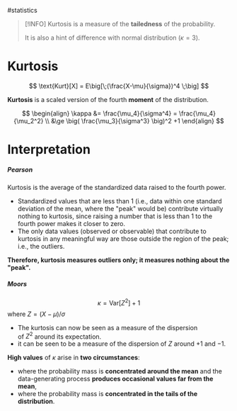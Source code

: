 #statistics

>[!INFO]
> Kurtosis is a measure of the **tailedness** of the probability.
> 
> It is also a hint of difference with normal distribution ($\kappa=3$).


# Kurtosis


$$
\text{Kurt}[X] = E\big[\;(\frac{X-\mu}{\sigma})^4 \;\big]
$$

**Kurtosis** is a scaled version of the fourth **moment** of the distribution.

$$
\begin{align}
\kappa &= \frac{\mu_4}{\sigma^4} = \frac{\mu_4}{\mu_2^2} \\
 &\ge \big( \frac{\mu_3}{\sigma^3} \big)^2 +1
\end{align}
$$


# Interpretation


##### Pearson


Kurtosis is the average of the standardized data raised to the fourth power. 

- Standardized values that are less than 1 (i.e., data within one standard deviation of the mean, where the "peak" would be) contribute virtually nothing to kurtosis, since raising a number that is less than 1 to the fourth power makes it closer to zero. 
- The only data values (observed or observable) that contribute to kurtosis in any meaningful way are those outside the region of the peak; i.e., the outliers. 

**Therefore, kurtosis measures outliers only; it measures nothing about the "peak".**


##### Moors

$$
\kappa = \text{Var}[Z^2] + 1 
$$
where $Z=(X-\mu)/\sigma$ 

- The kurtosis can now be seen as a measure of the dispersion of $Z^2$ around its expectation.
- it can be seen to be a measure of the dispersion of $Z$ around $+1$ and $−1$.


**High values** of $\kappa$ arise in **two circumstances**:

- where the probability mass is **concentrated around the mean** and the data-generating process **produces occasional values far from the mean**,
- where the probability mass is **concentrated in the tails of the distribution**.

